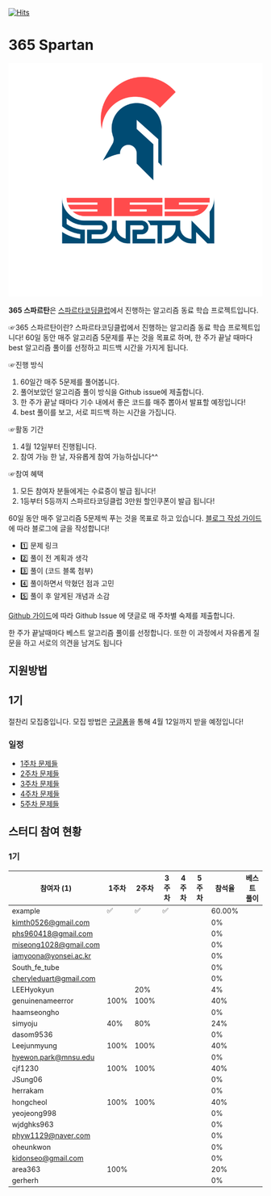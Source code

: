 [![Hits](https://hits.seeyoufarm.com/api/count/incr/badge.svg?url=https%3A%2F%2Fgithub.com%2FTeamSparta-Inc%2Fsparta-alogrithm-365&count_bg=%233461A0&title_bg=%23555555&icon=apachespark.svg&icon_color=%23E8344E&title=hits&edge_flat=false)](https://hits.seeyoufarm.com)
# 365 Spartan
![sparta-365-logo](static/sparta-365-logo.png)

**365 스파르탄**은 [스파르타코딩클럽][스파르타코딩클럽]에서 진행하는 알고리즘 동료 학습 프로젝트입니다.

☞365 스파르탄이란?
스파르타코딩클럽에서 진행하는 알고리즘 동료 학습 프로젝트입니다! 
60일 동안 매주 알고리즘 5문제를 푸는 것을 목표로 하며, 
한 주가 끝날 때마다 best 알고리즘 풀이를 선정하고 피드백 시간을 가지게 됩니다.

☞진행 방식
1. 60일간 매주 5문제를 풀어봅니다.
2. 풀어보았던 알고리즘 풀이 방식을 Github issue에 제출합니다. 
3. 한 주가 끝날 때마다 기수 내에서 좋은 코드를 매주 뽑아서 발표할 예정입니다! 
4. best 풀이를 보고, 서로 피드백 하는 시간을 가집니다.

☞활동 기간
1. 4월 12일부터 진행됩니다.
2. 참여 가능 한 날, 자유롭게 참여 가능하십니다^^

☞참여 혜택
1. 모든 참여자 분들에게는 수료증이 발급 됩니다!
2. 1등부터 5등까지 스파르타코딩클럽 3만원 할인쿠폰이 발급 됩니다!

60일 동안 매주 알고리즘 5문제씩 푸는 것을 목표로 하고 있습니다.
[블로그 작성 가이드][블로그 작성 가이드] 에 따라 블로그에 글을 작성합니다!
- 1️⃣ 문제 링크
- 2️⃣ 풀이 전 계획과 생각
- 3️⃣ 풀이 (코드 블록 첨부)
- 4️⃣ 풀이하면서 막혔던 점과 고민
- 5️⃣ 풀이 후 알게된 개념과 소감

[Github 가이드][Github 가이드]에 따라 Github Issue 에 댓글로 매 주차별 숙제를 제출합니다.

한 주가 끝날때마다 베스트 알고리즘 풀이를 선정합니다. 또한 이 과정에서 자유롭게 질문을 하고 서로의 의견을 남겨도 됩니다

## 지원방법
## 1기
절찬리 모집중입니다.
모집 방법은 [구글폼][구글폼]을 통해 4월 12일까지 받을 예정입니다!


### 일정

* [1주차 문제들][1주차 문제들]
* [2주차 문제들][2주차 문제들]
* [3주차 문제들]()
* [4주차 문제들]()
* [5주차 문제들]()



## 스터디 참여 현황

### 1기
| 참여자 (1) | 1주차 | 2주차 | 3주차 | 4주차 | 5주차 | 참석율 | 베스트 풀이 |
| --- | --- | --- | --- | --- | --- | --- | --- | 
| example |:white_check_mark:|:white_check_mark:|:white_check_mark:|| | 60.00% | | 
| kimth0526@gmail.com |||||| 0% ||
| phs960418@gmail.com |||||| 0% ||
| miseong1028@gmail.com  |||||| 0% ||
| iamyoona@yonsei.ac.kr |||||| 0% ||
| South_fe_tube |||||| 0% ||
| cheryleduart@gmail.com |||||| 0% ||
| LEEHyokyun || 20% |||| 4% ||
| genuinenameerror | 100% | 100% |||| 40% ||
| haamseongho |||||| 0% ||
| simyoju | 40% | 80% |||| 24% ||
| dasom9536 |||||| 0% ||
| Leejunmyung | 100% | 100% |||| 40% ||
| hyewon.park@mnsu.edu |||||| 0% ||
| cjf1230 | 100% | 100% |||| 40% ||
| JSung06 |||||| 0% ||
| herrakam |||||| 0% ||
| hongcheol | 100% | 100% |||| 40% ||
| yeojeong998 |||||| 0% ||
| wjdghks963 |||||| 0% ||
| phyw1129@naver.com |||||| 0% ||
| oheunkwon |||||| 0% ||
| kidonseo@gmail.com |||||| 0% ||
| area363 | 100% ||||| 20% ||
| gerherh |||||| 0% ||


[스파르타코딩클럽]: https://spartacodingclub.kr/
[블로그 작성 가이드]: https://www.notion.so/teamsparta/92cefa0b72064c7f8ce44fa053792f2b
[Github 가이드]: https://www.notion.so/teamsparta/Github-4f3070b6fca646bdad04aaaf32a4bccf
[구글폼]: https://forms.gle/LR16Fsps69VyugBy9
[1주차 문제들]: https://github.com/TeamSparta-Inc/sparta-alogrithm-365/issues/2
[2주차 문제들]: https://github.com/TeamSparta-Inc/sparta-alogrithm-365/issues/4
